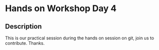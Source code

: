 # Hands on Workshop Day 4

## Description

This is our practical session during the hands on session on git, join us to contribute.
Thanks.